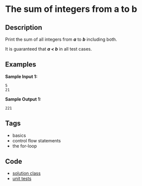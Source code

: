 # The sum of integers from a to b

## Description
Print the sum of all integers from **_a_** to **_b_** including both.

It is guaranteed that **_a < b_** in all test cases.

## Examples
**Sample Input 1:**
```console
5
21
```

**Sample Output 1:**
```console
221
```

## Tags
- basics
- control flow statements
- the for-loop

## Code
- [solution class](./src/main/java/Solution.java)
- [unit tests](./src/test/java/SomeParamTest.java)